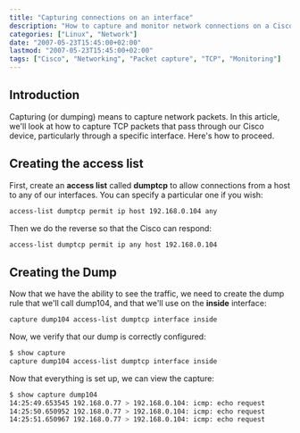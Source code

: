 ```yaml
---
title: "Capturing connections on an interface"
description: "How to capture and monitor network connections on a Cisco interface using access lists and dumps."
categories: ["Linux", "Network"]
date: "2007-05-23T15:45:00+02:00"
lastmod: "2007-05-23T15:45:00+02:00"
tags: ["Cisco", "Networking", "Packet capture", "TCP", "Monitoring"]
---
```


## Introduction

Capturing (or dumping) means to capture network packets. In this article, we'll look at how to capture TCP packets that pass through our Cisco device, particularly through a specific interface. Here's how to proceed.

## Creating the access list

First, create an **access list** called **dumptcp** to allow connections from a host to any of our interfaces. You can specify a particular one if you wish:

```bash
access-list dumptcp permit ip host 192.168.0.104 any
```

Then we do the reverse so that the Cisco can respond:

```bash
access-list dumptcp permit ip any host 192.168.0.104
```

## Creating the Dump

Now that we have the ability to see the traffic, we need to create the dump rule that we'll call dump104, and that we'll use on the **inside** interface:

```bash
capture dump104 access-list dumptcp interface inside
```

Now, we verify that our dump is correctly configured:

```bash
$ show capture
capture dump104 access-list dumptcp interface inside
```

Now that everything is set up, we can view the capture:

```bash
$ show capture dump104
14:25:49.653545 192.168.0.77 > 192.168.0.104: icmp: echo request
14:25:50.650952 192.168.0.77 > 192.168.0.104: icmp: echo request
14:25:51.650967 192.168.0.77 > 192.168.0.104: icmp: echo request
```
